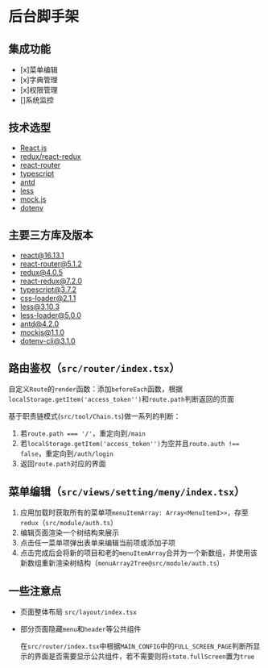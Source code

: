 # 后台脚手架

## 集成功能

- [x]菜单编辑
- [x]字典管理
- [x]权限管理
- []系统监控

## 技术选型

- [React.js](https://react.docschina.org)
- [redux/react-redux](https://www.redux.org.cn/)
- [react-router](https://react-router.docschina.org/)
- [typescript](https://www.tslang.cn/)
- [antd](https://ant.design/)
- [less](http://lesscss.cn/)
- [mock.js](http://mockjs.com/)
- [dotenv](https://github.com/motdotla/dotenv#readme)

## 主要三方库及版本

- react@16.13.1
- react-router@5.1.2
- redux@4.0.5
- react-redux@7.2.0
- typescript@3.7.2
- css-loader@2.1.1
- less@3.10.3
- less-loader@5.0.0
- antd@4.2.0
- mockjs@1.1.0
- dotenv-cli@3.1.0

## 路由鉴权（`src/router/index.tsx`）

自定义`Route`的`render`函数：添加`beforeEach`函数，根据`localStorage.getItem('access_token'')`和`route.path`判断返回的页面

基于职责链模式(`src/tool/Chain.ts`)做一系列的判断：

1. 若`route.path === '/'`，重定向到`/main`
2. 若`localStorage.getItem('access_token'')`为空并且`route.auth !== false`，重定向到`/auth/login`
3. 返回`route.path`对应的界面

## 菜单编辑（`src/views/setting/meny/index.tsx`）

1. 应用加载时获取所有的菜单项`menuItemArray: Array<MenuItemI>>`，存至`redux`（`src/module/auth.ts`）
2. 编辑页面渲染一个树结构来展示
3. 点击任一菜单项弹出表单来编辑当前项或添加子项
4. 点击完成后会将新的项目和老的`menuItemArray`合并为一个新数组，并使用该新数组重新渲染树结构（`menuArray2Tree@src/module/auth.ts`）

## 一些注意点

- 页面整体布局
    `src/layout/index.tsx`

- 部分页面隐藏`menu`和`header`等公共组件

    在`src/router/index.tsx`中根据`MAIN_CONFIG`中的`FULL_SCREEN_PAGE`判断所显示的界面是否需要显示公共组件，若不需要则将`state.fullScreen`置为`true`
